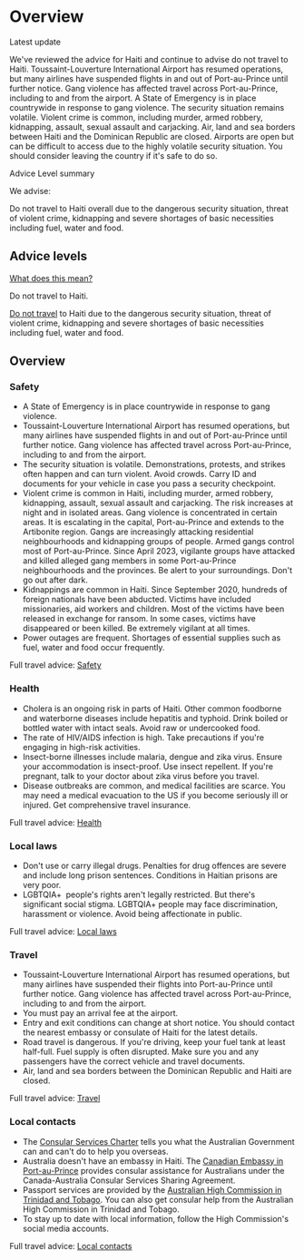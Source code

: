 # Overview

Latest update

We've reviewed the advice for Haiti and continue to advise do not travel to Haiti. Toussaint-Louverture International Airport has resumed operations, but many airlines have suspended flights in and out of Port-au-Prince until further notice. Gang violence has affected travel across Port-au-Prince, including to and from the airport. A State of Emergency is in place countrywide in response to gang violence. The security situation remains volatile. Violent crime is common, including murder, armed robbery, kidnapping, assault, sexual assault and carjacking. Air, land and sea borders between Haiti and the Dominican Republic are closed. Airports are open but can be difficult to access due to the highly volatile security situation. You should consider leaving the country if it's safe to do so.

Advice Level summary

We advise:

Do not travel to Haiti overall due to the dangerous security situation, threat of violent crime, kidnapping and severe shortages of basic necessities including fuel, water and food.

## Advice levels

[What does this mean?](/before-you-go/travel-advice-explained/)

Do not travel to Haiti.

[Do not travel](https://www.smartraveller.gov.au/consular-services/travel-advice-explained#level4) to Haiti due to the dangerous security situation, threat of violent crime, kidnapping and severe shortages of basic necessities including fuel, water and food.

## Overview

### Safety

* A State of Emergency is in place countrywide in response to gang violence.
* Toussaint-Louverture International Airport has resumed operations, but many airlines have suspended flights in and out of Port-au-Prince until further notice. Gang violence has affected travel across Port-au-Prince, including to and from the airport.
* The security situation is volatile. Demonstrations, protests, and strikes often happen and can turn violent. Avoid crowds. Carry ID and documents for your vehicle in case you pass a security checkpoint.
* Violent crime is common in Haiti, including murder, armed robbery, kidnapping, assault, sexual assault and carjacking. The risk increases at night and in isolated areas. Gang violence is concentrated in certain areas. It is escalating in the capital, Port-au-Prince and extends to the Artibonite region. Gangs are increasingly attacking residential neighbourhoods and kidnapping groups of people. Armed gangs control most of Port-au-Prince. Since April 2023, vigilante groups have attacked and killed alleged gang members in some Port-au-Prince neighbourhoods and the provinces. Be alert to your surroundings. Don't go out after dark.
* Kidnappings are common in Haiti. Since September 2020, hundreds of foreign nationals have been abducted. Victims have included missionaries, aid workers and children. Most of the victims have been released in exchange for ransom. In some cases, victims have disappeared or been killed. Be extremely vigilant at all times.
* Power outages are frequent. Shortages of essential supplies such as fuel, water and food occur frequently.

Full travel advice: [Safety](#safety)

### Health

* Cholera is an ongoing risk in parts of Haiti. Other common foodborne and waterborne diseases include hepatitis and typhoid. Drink boiled or bottled water with intact seals. Avoid raw or undercooked food.
* The rate of HIV/AIDS infection is high. Take precautions if you're engaging in high-risk activities.
* Insect-borne illnesses include malaria, dengue and zika virus. Ensure your accommodation is insect-proof. Use insect repellent. If you're pregnant, talk to your doctor about zika virus before you travel.
* Disease outbreaks are common, and medical facilities are scarce. You may need a medical evacuation to the US if you become seriously ill or injured. Get comprehensive travel insurance.

Full travel advice: [Health](#health)

### Local laws

* Don't use or carry illegal drugs. Penalties for drug offences are severe and include long prison sentences. Conditions in Haitian prisons are very poor.
* LGBTQIA+  people's rights aren't legally restricted. But there's significant social stigma. LGBTQIA+ people may face discrimination, harassment or violence. Avoid being affectionate in public.

Full travel advice: [Local laws](#local-laws)

### Travel

* Toussaint-Louverture International Airport has resumed operations, but many airlines have suspended their flights into Port-au-Prince until further notice. Gang violence has affected travel across Port-au-Prince, including to and from the airport.
* You must pay an arrival fee at the airport.
* Entry and exit conditions can change at short notice. You should contact the nearest embassy or consulate of Haiti for the latest details.
* Road travel is dangerous. If you're driving, keep your fuel tank at least half-full. Fuel supply is often disrupted. Make sure you and any passengers have the correct vehicle and travel documents.
* Air, land and sea borders between the Dominican Republic and Haiti are closed.

Full travel advice: [Travel](#travel)

### Local contacts

* The [Consular Services Charter](https://www.smartraveller.gov.au/consular-services/consular-services-charter) tells you what the Australian Government can and can't do to help you overseas.
* Australia doesn't have an embassy in Haiti. The [Canadian Embassy in Port-au-Prince](https://www.international.gc.ca/country-pays/haiti/port_au_prince.aspx?lang=eng) provides consular assistance for Australians under the Canada-Australia Consular Services Sharing Agreement.
* Passport services are provided by the [Australian High Commission in Trinidad and Tobago](http://www.trinidadandtobago.highcommission.gov.au/ptsp/home.html). You can also get consular help from the Australian High Commission in Trinidad and Tobago.
* To stay up to date with local information, follow the High Commission's social media accounts.

Full travel advice: [Local contacts](#local-contacts)